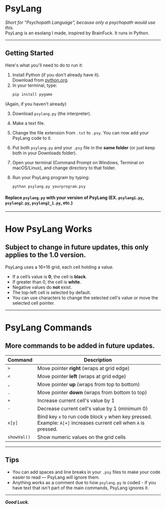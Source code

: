 # PsyLang

_Short for "Psychopath Language", because only a psychopath would use this._  
PsyLang is an esolang I made, inspired by BrainFuck. It runs in Python.

---

## Getting Started

Here's what you'll need to do to run it:

1. Install Python (if you don't already have it).  
   Download from [python.org](https://python.org/downloads).
2. In your terminal, type:
   ```bash
   pip install pygame
(Again, if you haven't already)

3. Download `psylang.py` (the interpreter).

4. Make a text file.

5. Change the file extension from `.txt` to `.psy`. You can now add your PsyLang code to it.

6. Put both `psylang.py` and your `.psy` file in the **same folder** (or just keep both in your Downloads folder).

7. Open your terminal (Command Prompt on Windows, Terminal on macOS/Linux), and change directory to that folder.  

8. Run your PsyLang program by typing:

   ```bash
   python psylang.py yourprogram.psy

#### Replace `psylang.py` with your version of PsyLang (EX. `psylang1.py`, `psylang2.py`, `psylang2_1.py`, etc.)
---

# How PsyLang Works
## Subject to change in future updates, this only applies to the 1.0 version.
PsyLang uses a 16×16 grid, each cell holding a value.  
- If a cell’s value is **0**, the cell is **black**.  
- If greater than 0, the cell is **white**.  
- Negative values do **not** exist.  
- The top-left cell is selected by default.  
- You can use characters to change the selected cell's value or move the selected cell pointer.

---

# PsyLang Commands
## More commands to be added in future updates.
| Command    | Description                                                               |
|------------|---------------------------------------------------------------------------|
| `>`        | Move pointer **right** (wraps at grid edge)                              |
| `<`        | Move pointer **left** (wraps at grid edge)                               |
| `,`        | Move pointer **up** (wraps from top to bottom)                           |
| `.`        | Move pointer **down** (wraps from bottom to top)                         |
| `+`        | Increase current cell's value by 1                                       |
| `-`        | Decrease current cell's value by 1 (minimum 0)                           |
| `x[y]`     | Bind key `x` to run code block `y` when key pressed. <br>Example: `A[+]` increases current cell when `A` is pressed. |
| `showVal()`| Show numeric values on the grid cells                                    |

---

## Tips

- You can add spaces and line breaks in your `.psy` files to make your code easier to read — PsyLang will ignore them.
- Anything works as a comment due to how `psylang.py` is coded - if you have text that isn't part of the main commands, PsyLang ignores it.
 
---

***Good Luck.***
